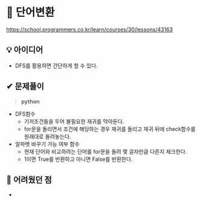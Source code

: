 # 🔎 단어변환

https://school.programmers.co.kr/learn/courses/30/lessons/43163

## 💡 아이디어

- DFS를 활용하면 간단하게 할 수 있다.

## ✔ 문제풀이

> **python**

- DFS함수
  - 기저조건들을 두어 불필요한 재귀를 막아둔다.
  - for문을 돌리면서 조건에 해당하는 경우 재귀를 돌리고 재귀 뒤에 check함수를 원래대로 돌려놓는다.
- 알파벳 바꾸기 가능 여부 함수
  - 현재 단어와 비교하려는 단어를 for문을 돌려 몇 글자만큼 다른지 체크한다.
  - 1이면 True를 반환하고 아니면 False를 반환한다.

## 🤕 어려웠던 점

-
